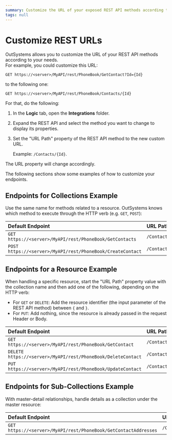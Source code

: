 ```yaml
---
summary: Customize the URL of your exposed REST API methods according to your needs.
tags: null
---
```


# Customize REST URLs

OutSystems allows you to customize the URL of your REST API methods according to your needs.  
For example, you could customize this URL:

`GET https://<server>/MyAPI/rest/PhoneBook/GetContact?Id={Id}`

to the following one:

`GET https://<server>/MyAPI/rest/PhoneBook/Contacts/{Id}`

For that, do the following:

1. In the **Logic** tab, open the **Integrations** folder. 
2. Expand the REST API and select the method you want to change to display its properties. 
3. Set the "URL Path" property of the REST API method to the new custom URL.  

    Example: `/Contacts/{Id}`. 

The URL property will change accordingly.

The following sections show some examples of how to customize your endpoints.

## Endpoints for Collections Example

Use the same name for methods related to a resource. OutSystems knows which method to execute through the HTTP verb \(e.g. `GET`, `POST`\):

| Default Endpoint | URL Path | Customized Endpoint |
| :--- | :--- | :--- |
| `GET https://<server>/MyAPI/rest/PhoneBook/GetContacts` | `/Contacts` | `GET https://<server>/MyAPI/rest/PhoneBook/Contacts` |
| `POST https://<server>/MyAPI/rest/PhoneBook/CreateContact` | `/Contacts` | `POST https://<server>/MyAPI/rest/PhoneBook/Contacts` |

## Endpoints for a Resource Example

When handling a specific resource, start the "URL Path" property value with the collection name and then add one of the following, depending on the HTTP verb:

* For `GET` or `DELETE`: Add the resource identifier \(the input parameter of the REST API method\) between `{` and `}`.
* For `PUT`: Add nothing, since the resource is already passed in the request Header or Body. 

| Default Endpoint | URL Path | Customized Endpoint |
| :--- | :--- | :--- |
| `GET https://<server>/MyAPI/rest/PhoneBook/GetContact` | `/Contacts/{Id}` | `GET https://<server>/MyAPI/rest/PhoneBook/Contacts/{Id}` |
| `DELETE https://<server>/MyAPI/rest/PhoneBook/DeleteContact` | `/Contacts/{Id}` | `DELETE https://<server>/MyAPI/rest/PhoneBook/Contacts/{Id}` |
| `PUT https://<server>/MyAPI/rest/PhoneBook/UpdateContact` | `/Contacts` | `PUT https://<server>/MyAPI/rest/PhoneBook/Contacts` |

## Endpoints for Sub-Collections Example

With master-detail relationships, handle details as a collection under the master resource:

| Default Endpoint | URL Path | Customized Endpoint |
| :--- | :--- | :--- |
| `GET https://<server>/MyAPI/rest/PhoneBook/GetContactAddresses` | `/Contacts/{Id}/Addresses` | `GET https://<server>/MyAPI/rest/PhoneBook/Contacts/{Id}/Addresses` |

